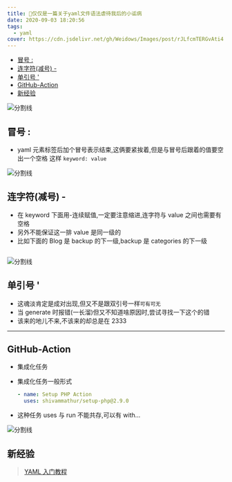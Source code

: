 ```yaml
---
title: 🚫仅仅是一篇关于yaml文件语法虐待我后的小诟病
date: 2020-09-03 18:20:56
tags:
  - yaml
cover: https://cdn.jsdelivr.net/gh/Weidows/Images/post/rJLfcmTERGvAti4.jpg
---
```


<!--
 * @?: *********************************************************************
 * @Author: Weidows
 * @Date: 2020-09-03 18:20:56
 * @LastEditors: Weidows
 * @LastEditTime: 2021-02-13 17:01:40
 * @FilePath: \Weidowsd:\Game\Github\Blog-private\source\_posts\experience\yaml-experience.md
 * @Description:
 * @!: *********************************************************************
-->

- [冒号 :](#冒号-)
- [连字符(减号) -](#连字符减号--)
- [单引号 '](#单引号-)
- [GitHub-Action](#github-action)
- [新经验](#新经验)

![分割线](https://cdn.jsdelivr.net/gh/Weidows/Images/img/divider.png)

## 冒号 :

- yaml 元素标签后加个冒号表示结束,这俩要紧挨着,但是与冒号后跟着的值要空出一个空格
  这样 `keyword: value`

![分割线](https://cdn.jsdelivr.net/gh/Weidows/Images/img/divider.png)

## 连字符(减号) -

- 在 keyword 下面用-连续赋值,一定要注意缩进,连字符与 value 之间也需要有空格
- 另外不能保证这一排 value 是同一级的
- 比如下面的 Blog 是 backup 的下一级,backup 是 categories 的下一级

```
  ```

![分割线](https://cdn.jsdelivr.net/gh/Weidows/Images/img/divider.png)

## 单引号 '

- 这魂淡肯定是成对出现,但又不是跟双引号一样`可有可无`
- 当 generate 时报错(一长溜)但又不知道啥原因时,尝试寻找一下这个的错
- 该来的地儿不来,不该来的却总是在 2333

---

## GitHub-Action

- 集成化任务

- 集成化任务一般形式
  ```yml
  - name: Setup PHP Action
    uses: shivammathur/setup-php@2.9.0
  ```
- 这种任务 uses 与 run 不能共存,可以有 with...

![分割线](https://cdn.jsdelivr.net/gh/Weidows/Images/img/divider.png)

## 新经验

> [YAML 入门教程](https://www.runoob.com/w3cnote/yaml-intro.html)
